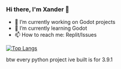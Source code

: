 ### Hi there, I'm Xander 👋
- 🔭 I’m currently working on Godot projects
- 🌱 I’m currently learning Godot
- 📫 How to reach me: Replit/Issues
<!--
- ⚡ Fun fact: I am a cat person 🐱
- 😄 Pronouns: 
- 👯 I’m looking to collaborate on ...
- 🤔 I’m looking for help with ...
- 💬 Ask me about ...
-->

[![Top Langs](https://github-readme-stats.vercel.app/api/top-langs/?username=XanderG2&theme=dark)](https://github.com/anuraghazra/github-readme-stats)

btw every python project ive built is for 3.9.1 
